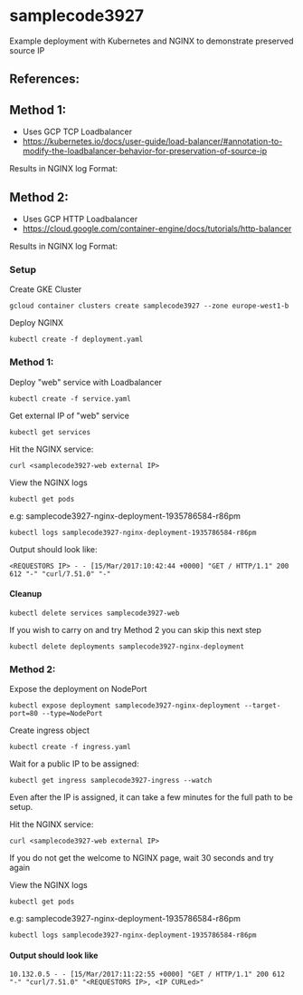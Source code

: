 # samplecode3927
Example deployment with Kubernetes and NGINX to demonstrate preserved source IP

## References:
## Method 1:
  * Uses GCP TCP Loadbalancer
  * https://kubernetes.io/docs/user-guide/load-balancer/#annotation-to-modify-the-loadbalancer-behavior-for-preservation-of-source-ip
  
  Results in NGINX log Format:
  
  
## Method 2:
  * Uses GCP HTTP Loadbalancer
  * https://cloud.google.com/container-engine/docs/tutorials/http-balancer
  
  Results in NGINX log Format:
  
  
### Setup

Create GKE Cluster

```
gcloud container clusters create samplecode3927 --zone europe-west1-b
```

Deploy NGINX

```
kubectl create -f deployment.yaml
```

### Method 1:

Deploy "web" service with Loadbalancer

```
kubectl create -f service.yaml
```

Get external IP of "web" service

```
kubectl get services
```

Hit the NGINX service:

```
curl <samplecode3927-web external IP>
```

View the NGINX logs

```
kubectl get pods
```

e.g: samplecode3927-nginx-deployment-1935786584-r86pm

```
kubectl logs samplecode3927-nginx-deployment-1935786584-r86pm
```

Output should look like:

```
<REQUESTORS IP> - - [15/Mar/2017:10:42:44 +0000] "GET / HTTP/1.1" 200 612 "-" "curl/7.51.0" "-"
```

#### Cleanup

```
kubectl delete services samplecode3927-web
```

If you wish to carry on and try Method 2 you can skip this next step

```
kubectl delete deployments samplecode3927-nginx-deployment
```

### Method 2:

Expose the deployment on NodePort

```
kubectl expose deployment samplecode3927-nginx-deployment --target-port=80 --type=NodePort
```

Create ingress object

```
kubectl create -f ingress.yaml
```

Wait for a public IP to be assigned:

```
kubectl get ingress samplecode3927-ingress --watch
```

Even after the IP is assigned, it can take a few minutes for the full path to be setup.

Hit the NGINX service:

```
curl <samplecode3927-web external IP>
```

If you do not get the welcome to NGINX page, wait 30 seconds and try again

View the NGINX logs

```
kubectl get pods
```

e.g: samplecode3927-nginx-deployment-1935786584-r86pm

```
kubectl logs samplecode3927-nginx-deployment-1935786584-r86pm
```

#### Output should look like

```
10.132.0.5 - - [15/Mar/2017:11:22:55 +0000] "GET / HTTP/1.1" 200 612 "-" "curl/7.51.0" "<REQUESTORS IP>, <IP CURLed>"
``` 
  
